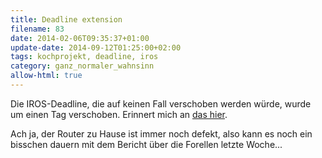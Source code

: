 ```yaml
---
title: Deadline extension
filename: 83
date: 2014-02-06T09:35:37+01:00
update-date: 2014-09-12T01:25:00+02:00
tags: kochprojekt, deadline, iros
category: ganz_normaler_wahnsinn
allow-html: true
---
```


<p>Die IROS-Deadline, die auf keinen Fall verschoben werden würde, wurde um einen Tag verschoben. Erinnert mich an <a href="http://www.phdcomics.com/comics/archive.php?comicid=998">das hier</a>.</p>

<p>Ach ja, der Router zu Hause ist immer noch defekt, also kann es noch ein bisschen dauern mit dem Bericht über die Forellen letzte Woche...</p>


